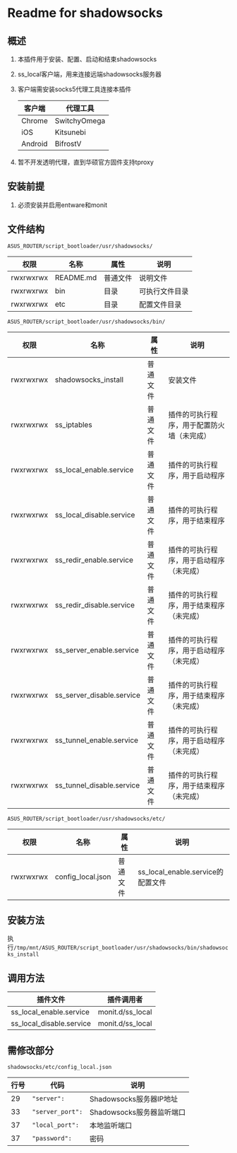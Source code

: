 # Readme for shadowsocks

## 概述

1. 本插件用于安装、配置、启动和结束shadowsocks
2. ss_local客户端，用来连接远端shadowsocks服务器
3. 客户端需安装socks5代理工具连接本插件

   | 客户端    | 代理工具      |
   | --------- | ---------     |
   | Chrome    | SwitchyOmega  |
   | iOS       | Kitsunebi     |
   | Android   | BifrostV      |

4. 暂不开发透明代理，直到华硕官方固件支持tproxy

## 安装前提

1. 必须安装并启用entware和monit

## 文件结构

`ASUS_ROUTER/script_bootloader/usr/shadowsocks/`

| 权限      | 名称      | 属性     | 说明           |
| --------- | --------- | -------- | -------------- |
| rwxrwxrwx | README.md | 普通文件 | 说明文件       |
| rwxrwxrwx | bin       | 目录     | 可执行文件目录 |
| rwxrwxrwx | etc       | 目录     | 配置文件目录   |

`ASUS_ROUTER/script_bootloader/usr/shadowsocks/bin/`

| 权限      | 名称                 | 属性     | 说明                                       |
| --------- | -------------------- | -------- | ------------------------------------------ |
| rwxrwxrwx | shadowsocks_install         | 普通文件 | 安装文件                                   |
| rwxrwxrwx | ss_iptables         | 普通文件 | 插件的可执行程序，用于配置防火墙（未完成）    |
| rwxrwxrwx | ss_local_enable.service  | 普通文件 | 插件的可执行程序，用于启动程序 |
| rwxrwxrwx | ss_local_disable.service | 普通文件 | 插件的可执行程序，用于结束程序 |
| rwxrwxrwx | ss_redir_enable.service  | 普通文件 | 插件的可执行程序，用于启动程序（未完成） |
| rwxrwxrwx | ss_redir_disable.service | 普通文件 | 插件的可执行程序，用于结束程序（未完成） |
| rwxrwxrwx | ss_server_enable.service  | 普通文件 | 插件的可执行程序，用于启动程序（未完成） |
| rwxrwxrwx | ss_server_disable.service | 普通文件 | 插件的可执行程序，用于结束程序（未完成） |
| rwxrwxrwx | ss_tunnel_enable.service  | 普通文件 | 插件的可执行程序，用于启动程序（未完成） |
| rwxrwxrwx | ss_tunnel_disable.service | 普通文件 | 插件的可执行程序，用于结束程序（未完成） |

`ASUS_ROUTER/script_bootloader/usr/shadowsocks/etc/`

| 权限      | 名称         | 属性     | 说明                       |
| --------- | ------------ | -------- | -------------------------- |
| rwxrwxrwx | config_local.json | 普通文件 | ss_local_enable.service的配置文件 |

## 安装方法

执行`/tmp/mnt/ASUS_ROUTER/script_bootloader/usr/shadowsocks/bin/shadowsocks_install`

## 调用方法

| 插件文件                 | 插件调用者       |
| -------------------      | ---------------- |
| ss_local_enable.service  | monit.d/ss_local |
| ss_local_disable.service | monit.d/ss_local |

## 需修改部分

`shadowsocks/etc/config_local.json`

| 行号 | 代码                         | 说明                   |
| ---- | ---------------------------- | ---------------------- |
| 29   | `"server":`  | Shadowsocks服务器IP地址        |
| 33   | `"server_port":`           | Shadowsocks服务器监听端口  |
| 37   | `"local_port":`           | 本地监听端口               |
| 37   | `"password":`           | 密码               |